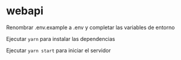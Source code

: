 # webapi
Renombrar .env.example a .env y completar las variables de entorno

Ejecutar `yarn` para instalar las dependencias

Ejecutar `yarn start` para iniciar el servidor